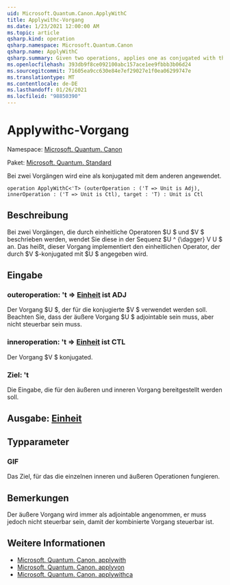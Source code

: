 ```yaml
---
uid: Microsoft.Quantum.Canon.ApplyWithC
title: Applywithc-Vorgang
ms.date: 1/23/2021 12:00:00 AM
ms.topic: article
qsharp.kind: operation
qsharp.namespace: Microsoft.Quantum.Canon
qsharp.name: ApplyWithC
qsharp.summary: Given two operations, applies one as conjugated with the other.
ms.openlocfilehash: 393db9f8ce092100abc157ace1ee9fbbb3b06d24
ms.sourcegitcommit: 71605ea9cc630e84e7ef29027e1f0ea06299747e
ms.translationtype: MT
ms.contentlocale: de-DE
ms.lasthandoff: 01/26/2021
ms.locfileid: "98850390"
---
```

# <a name="applywithc-operation"></a>Applywithc-Vorgang

Namespace: [Microsoft. Quantum. Canon](xref:Microsoft.Quantum.Canon)

Paket: [Microsoft. Quantum. Standard](https://nuget.org/packages/Microsoft.Quantum.Standard)


Bei zwei Vorgängen wird eine als konjugated mit dem anderen angewendet.

```qsharp
operation ApplyWithC<'T> (outerOperation : ('T => Unit is Adj), innerOperation : ('T => Unit is Ctl), target : 'T) : Unit is Ctl
```


## <a name="description"></a>Beschreibung

Bei zwei Vorgängen, die durch einheitliche Operatoren $U $ und $V $ beschrieben werden, wendet Sie diese in der Sequenz $U ^ {\dagger} V U $ an. Das heißt, dieser Vorgang implementiert den einheitlichen Operator, der durch $V $-konjugated mit $U $ angegeben wird.

## <a name="input"></a>Eingabe

### <a name="outeroperation--t--unit--is-adj"></a>outeroperation: 't => [Einheit](xref:microsoft.quantum.lang-ref.unit)  ist ADJ

Der Vorgang $U $, der für die konjugierte $V $ verwendet werden soll. Beachten Sie, dass der äußere Vorgang $U $ adjointable sein muss, aber nicht steuerbar sein muss.


### <a name="inneroperation--t--unit--is-ctl"></a>inneroperation: 't => [Einheit](xref:microsoft.quantum.lang-ref.unit)  ist CTL

Der Vorgang $V $ konjugated.


### <a name="target--t"></a>Ziel: 't

Die Eingabe, die für den äußeren und inneren Vorgang bereitgestellt werden soll.



## <a name="output--unit"></a>Ausgabe: [Einheit](xref:microsoft.quantum.lang-ref.unit)



## <a name="type-parameters"></a>Typparameter

### <a name="t"></a>GIF

Das Ziel, für das die einzelnen inneren und äußeren Operationen fungieren.

## <a name="remarks"></a>Bemerkungen

Der äußere Vorgang wird immer als adjointable angenommen, er muss jedoch nicht steuerbar sein, damit der kombinierte Vorgang steuerbar ist.

## <a name="see-also"></a>Weitere Informationen

- [Microsoft. Quantum. Canon. applywith](xref:Microsoft.Quantum.Canon.ApplyWith)
- [Microsoft. Quantum. Canon. applyvon](xref:Microsoft.Quantum.Canon.ApplyWithA)
- [Microsoft. Quantum. Canon. applywithca](xref:Microsoft.Quantum.Canon.ApplyWithCA)
